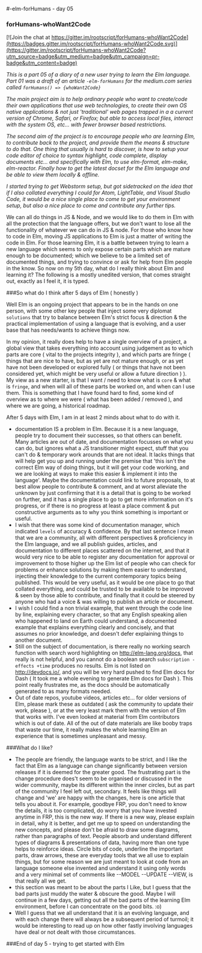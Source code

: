 #-elm-forHumans - day 05
### forHumans-whoWant2Code

[![Join the chat at https://gitter.im/rootscript/forHumans-whoWant2Code](https://badges.gitter.im/rootscript/forHumans-whoWant2Code.svg)](https://gitter.im/rootscript/forHumans-whoWant2Code?utm_source=badge&utm_medium=badge&utm_campaign=pr-badge&utm_content=badge)

*This is a part 05 of a diary of a new user trying to learn the Elm language.  Part 01 was a draft of an article `-elm-forHumans` for the medium.com series called `forHumans() => {whoWant2Code}`*

*The main project aim is to help ordinary people who want to create/code their own applications that use web technologies, to create their own OS native applications & not just 'traditional' web pages trapped in a a current version of Chrome, Safari, or Firefox; but able to access local files, interact with the system OS, etc... with fewer browser based restrictions.*

*The second aim of the project is to encourage people who are learning Elm, to contribute back to the project, and provide them the means & structure to do that.  One thing that usually is hard to discover, is how to setup your code editor of choice to syntax highlight, code complete, display documents etc... and specifically with Elm, to use elm-format, elm-make, elm-reactor.  Finally how to get the latest docset for the Elm language and be able to view them locally & offline.*

*I started trying to get Webstorm setup, but got sidetracked on the idea that if I also collated everything I could for Atom, LightTable, and Visual Studio Code, it would be a nice single place to come to get your environment setup, but also a nice place to come and contribute any further tips.*

We can all do things in JS & Node, and we would like to do them in Elm with all the protection that the language offers, but we don't want to lose all the functionality of whatever we can do in JS & node.  For those who know how to code in Elm, moving JS applications to Elm is just a matter of writing the code in Elm.  For those learning Elm, it is a battle between trying to learn a new language which seems to only expose certain parts which are mature enough to be documented; which we believe to be a limited set of documented things, and trying to convince or ask for help from Elm people in the know.  So now on my 5th day, what do I really think about Elm and learning it?  The following is a mostly unedited version, that comes straight out, exactly as I feel it, it is typed.

###So what do I think after 5 days of Elm ( honestly )

Well Elm is an ongoing project that appears to be in the hands on one person, with some other key people that inject some very diplomat `solutions` that try to balance between Elm's strict focus & direction & the practical implementation of using a language that is evolving, and a user base that has needs/wants to achieve things now.

In my opinion, it really does help to have a single overview of a project, a global view that takes everything into account using judgement as to which parts are core ( vital to the projects integrity ), and which parts are fringe ( things that are nice to have, but as yet are not mature enough, or as yet have not been developed or explored fully ( or things that have not been considered yet, which might be very useful or allow a future direction ) ).  My view as a new starter, is that I want / need to know what is `core` & what is `fringe`, and when will all of these parts be worked on, and when can I use them.   This is something that I have found hard to find, some kind of overview as to where we were ( what has been added / removed ), and where we are going, a historical roadmap.

After 5 days with Elm, I am in at least 2 minds about what to do with it.

- documentation IS a problem in Elm.  Because it is a new language, people try to document their successes, so that others can benefit.  Many articles are out of date, and documentation focusses on what you can do, but ignores what a JS transitioner might expect, stuff that you can't do & temporary work arounds that are not ideal. It lacks things that will help get you up and running under the premise that 'this isn't the correct Elm way of doing things, but it will get your code working, and we are looking at ways to make this easier & implement it into the language'.  Maybe the documentation could link to future proposals, to at best allow people to contribute & comment, and at worst alleviate the unknown by just confirming that it is a detail that is going to be worked on further, and it has a single place to go to get more information on it's progress, or if there is no progress at least a place comment & put constructive arguments as to why you think something is important or useful.
- I wish that there was some kind of documentation manager, which indicated `levels` of accuracy & confidence.  By that last sentence I mean that we are a community, all with different perspectives & proficiency in the Elm language, and we all publish guides, articles, and documentation to different places scattered on the internet, and that it would very nice to be able to register any documentation for approval or improvement to those higher up the Elm list of people who can check for problems or enhance solutions by making them easier to understand, injecting their knowledge to the current contemporary topics being published.  This would be very useful, as it would be one place to go that collated everything, and could be trusted to be available to be improved & seen by those able to contribute, and finally that it could be steered by anyone who had a voice & was willing to publish an article or document.
- I wish I could find a non trivial example, that went through the code line by line, explaining every character, so that any English speaking alien who happened to land on Earth could understand, a documented example that explains everything clearly and concisely, and that assumes no prior knowledge, and doesn't defer explaining things to another document.
- Still on the subject of documentation, is there really no working search function with search word highlighting on <http://elm-lang.org/docs>, that really is not helpful, and you cannot do a boolean search `subscription -effects +time` produces no results.  Elm is not listed on <http://devdocs.io/>, and you will be very hard pushed to find Elm docs for Dash ( It took me a whole evening to generate Elm docs for Dash ).  This point really frustrates me, as the docs should be automatically generated to as many formats needed.
- Out of date repos, youtube videos, articles etc... for older versions of Elm, please mark these as outdated ( ask the community to update their work, please ), or at the very least mark them with the version of Elm that works with.  I've even looked at material from Elm contributors which is out of date.  All of the out of date materials are like booby traps that waste our time, it really makes the whole learning Elm an experience that is sometimes unpleasant and messy.

###What do I like?
- The people are friendly, the language wants to be strict, and I like the fact that Elm as a language can change significantly between version releases if it is deemed for the greater good.  The frustrating part is the change procedure does't seem to be organised or discussed in the wider community, maybe its different within the inner circles, but as part of the community I feel left out, secondary.  It feels like things will change and 'we' are happy with the changes, here is one article that tells you about it.  For example, goodbye FRP, you don't need to know the details, it is too complicated, do worry that you have invested anytime in FRP, this is the new way.  If there is a new way, please explain in detail, why it is better, and get me up to speed on understanding the new concepts, and please don't be afraid to draw some diagrams, rather than paragraphs of text.  People absorb and understand different types of diagrams & presentations of data, having more than one type helps to reinforce ideas. Circle bits of code, underline the important parts, draw arrows, these are everyday tools that we all use to explain things, but for some reason we are just meant to look at code from an language someone else invented and understand it using only words and a very minimal set of comments like --MODEL --UPDATE --VIEW, is that really all we get.
- this section was meant to be about the parts I Like, but I guess that the bad parts just muddy the water & obscure the good.  Maybe I will continue in a few days, getting out all the bad parts of the learning Elm environment, before I can concentrate on the good bits. :o)
- Well I guess that we all understand that it is an evolving language, and with each change there will always be a subsequent period of turmoil; it would be interesting to read up on how other fastly involving languages have deal or not dealt with those circumstances.


 
###End of day 5 - trying to get started with Elm